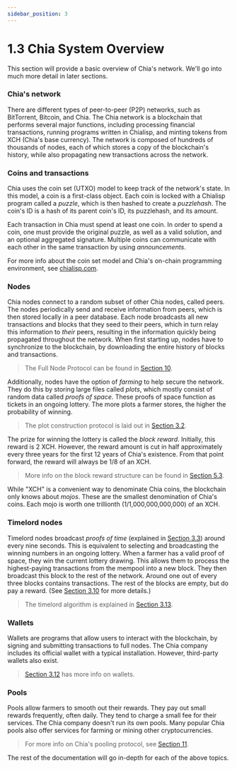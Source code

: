 ```yaml
---
sidebar_position: 3
---
```


# 1.3 Chia System Overview

This section will provide a basic overview of Chia's network. We'll go into much more detail in later sections.

### Chia's network
There are different types of peer-to-peer (P2P) networks, such as BitTorrent, Bitcoin, and Chia. The Chia network is a blockchain that performs several major functions, including processing financial transactions, running programs written in Chialisp, and minting tokens from XCH (Chia's base currency). The network is composed of hundreds of thousands of nodes, each of which stores a copy of the blockchain's history, while also propagating new transactions across the network.

### Coins and transactions
Chia uses the coin set (UTXO) model to keep track of the network's state. In this model, a coin is a first-class object. Each coin is locked with a Chialisp program called a _puzzle_, which is then hashed to create a _puzzlehash_. The coin's ID is a hash of its parent coin's ID, its puzzlehash, and its amount.

Each transaction in Chia must spend at least one coin. In order to spend a coin, one must provide the original puzzle, as well as a valid solution, and an optional aggregated signature. Multiple coins can communicate with each other in the same transaction by using _announcements_.

For more info about the coin set model and Chia's on-chain programming environment, see [chialisp.com](https://chialisp.com).

### Nodes
Chia nodes connect to a random subset of other Chia nodes, called peers. The nodes periodically send and receive information from peers, which is then stored locally in a peer database. Each node broadcasts all new transactions and blocks that they seed to their peers, which in turn relay this information to _their_ peers, resulting in the information quickly being propagated throughout the network. When first starting up, nodes have to synchronize to the blockchain, by downloading the entire history of blocks and transactions.

  >The Full Node Protocol can be found in [Section 10](/docs/10protocol/protocol "Section 3.10: Full Node Protocol").

Additionally, nodes have the option of _farming_ to help secure the network. They do this by storing large files called _plots_, which mostly consist of random data called _proofs of space_. These proofs of space function as tickets in an ongoing lottery. The more plots a farmer stores, the higher the probability of winning.

  >The plot construction protocol is laid out in [Section 3.2](/docs/03consensus/proof-of-space "Section 3.2: Proof of Space.").

The prize for winning the lottery is called the _block reward_. Initially, this reward is 2 XCH. However, the reward amount is cut in half approximately every three years for the first 12 years of Chia's existence. From that point forward, the reward will always be 1/8 of an XCH.

  >More info on the block reward structure can be found in [Section 5.3](/docs/05block-validation/block_rewards "Section 5.3: Block Rewards").

While "XCH" is a convenient way to denominate Chia coins, the blockchain only knows about _mojos_. These are the smallest denomination of Chia's coins. Each mojo is worth one trillionth (1/1,000,000,000,000) of an XCH.

### Timelord nodes
Timelord nodes broadcast _proofs of time_ (explained in [Section 3.3](/docs/03consensus/vdfs "Section 3.3: VDFs")) around every nine seconds. This is equivalent to selecting and broadcasting the winning numbers in an ongoing lottery. When a farmer has a valid proof of space, they win the current lottery drawing. This allows them to process the highest-paying transactions from the mempool into a new block. They then broadcast this block to the rest of the network. Around one out of every three blocks contains transactions. The rest of the blocks are empty, but do pay a reward. (See [Section 3.10](/docs/03consensus/foliage "Section 3.10: Foliage") for more details.)

  >The timelord algorithm is explained in [Section 3.13](/docs/03consensus/timelords "Section 3.13: Timelord Algorithm").

### Wallets
Wallets are programs that allow users to interact with the blockchain, by signing and submitting transactions to full nodes. The Chia company includes its official wallet with a typical installation. However, third-party wallets also exist.

  >[Section 3.12](/docs/03consensus/light_clients "Section 3.12: Light Clients") has more info on wallets.

### Pools
Pools allow farmers to smooth out their rewards. They pay out small rewards frequently, often daily. They tend to charge a small fee for their services. The Chia company doesn't run its own pools. Many popular Chia pools also offer services for farming or mining other cryptocurrencies.

  >For more info on Chia's pooling protocol, see [Section 11](/docs/11pooling/pooling "Section 11: Pooling").

The rest of the documentation will go in-depth for each of the above topics.
